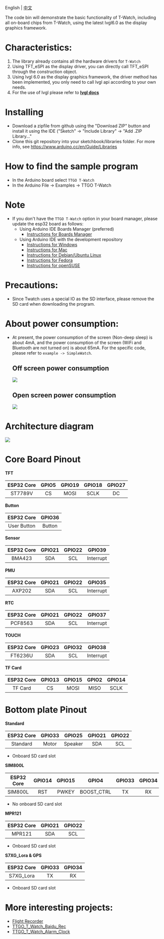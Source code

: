 
English | [中文](docs/details_cn.md) 


The code bin will demonstrate the basic functionality of T-Watch, including all on-board chips from T-Watch, using the latest lvgl6.0 as the display graphics framework.


# Characteristics:
1. The library already contains all the hardware drivers for `T-Watch`
1. Using TFT_eSPI as the display driver, you can directly call TFT_eSPI through the construction object.
1. Using lvgl 6.0 as the display graphics framework, the driver method has been implemented, you only need to call lvgl api according to your own needs.
1. For the use of lvgl please refer to **[lvgl docs](https://docs.littlevgl.com/en/html/index.html)**


# Installing
- Download a zipfile from github using the "Download ZIP" button and install it using the IDE ("Sketch" -> "Include Library" -> "Add .ZIP Library..."
- Clone this git repository into your sketchbook/libraries folder.
For more info, see https://www.arduino.cc/en/Guide/Libraries

# How to find the sample program
- In the Arduino board select `TTGO T-Watch`
- In the Arduino File -> Examples -> TTGO T-Watch

 # Note
- If you don't have the `TTGO T-Watch` option in your board manager, please update the esp32 board as follows:
  - Using Arduino IDE Boards Manager (preferred)
    + [Instructions for Boards Manager](docs/arduino-ide/boards_manager.md)
  - Using Arduino IDE with the development repository
    + [Instructions for Windows](docs/arduino-ide/windows.md)
    + [Instructions for Mac](docs/arduino-ide/mac.md)
    + [Instructions for Debian/Ubuntu Linux](docs/arduino-ide/debian_ubuntu.md)
    + [Instructions for Fedora](docs/arduino-ide/fedora.md)
    + [Instructions for openSUSE](docs/arduino-ide/opensuse.md)

 # Precautions:
- Since Twatch uses a special IO as the SD interface, please remove the SD card when downloading the program.


# About power consumption:
- At present, the power consumption of the screen (Non-deep sleep) is about 4mA, and the power consumption of the screen (WiFi and Bluetooth are not turned on) is about 65mA. For the specific code, please refer to `example -> SimpleWatch`.

  ## Off screen power consumption
  ![](images/off.png)

  ## Open screen power consumption
  ![](images/on.png)

# Architecture diagram
![](images/pins.png)

# Core Board Pinout
**TFT**

| ESP32 Core | GPIO5 | GPIO19 | GPIO18 | GPIO27 |
| :--------: | :---: | :----: | :----: | :----: |
|  ST7789V   |  CS   |  MOSI  |  SCLK  |   DC   |

**Button**

| ESP32 Core  | GPIO36 |
| :---------: | :----: |
| User Button | Button |

**Sensor**

| ESP32 Core | GPIO21 | GPIO22 |  GPIO39   |
| :--------: | :----: | :----: | :-------: |
|   BMA423   |  SDA   |  SCL   | Interrupt |

**PMU**

| ESP32 Core | GPIO21 | GPIO22 |  GPIO35   |
| :--------: | :----: | :----: | :-------: |
|   AXP202   |  SDA   |  SCL   | Interrupt |

**RTC**

| ESP32 Core | GPIO21 | GPIO22 |  GPIO37   |
| :--------: | :----: | :----: | :-------: |
|  PCF8563   |  SDA   |  SCL   | Interrupt |

**TOUCH**

| ESP32 Core | GPIO23 | GPIO32 |  GPIO38   |
| :--------: | :----: | :----: | :-------: |
|  FT6236U   |  SDA   |  SCL   | Interrupt |

**TF Card**

| ESP32 Core | GPIO13 | GPIO15 | GPIO2 | GPIO14 |
| :--------: | :----: | :----: | :---: | :----: |
|  TF Card   |   CS   |  MOSI  | MISO  |  SCLK  |

# Bottom plate Pinout

**Standard**

| ESP32 Core | GPIO33 | GPIO25  | GPIO21 | GPIO22 |
| :--------: | :----: | :-----: | :----: | :----: |
|  Standard  | Motor  | Speaker |  SDA   |  SCL   |
* Onboard SD card slot

**SIM800L**

| ESP32 Core | GPIO14 | GPIO15 |   GPIO4    | GPIO33 | GPIO34 |
| :--------: | :----: | :----: | :--------: | :----: | :----: |
|  SIM800L   |  RST   | PWKEY  | BOOST_CTRL |   TX   |   RX   |
* No onboard SD card slot

**MPR121**

| ESP32 Core | GPIO21 | GPIO22 |
| :--------: | :----: | :----: |
|   MPR121   |  SDA   |  SCL   |
* Onboard SD card slot


**S7XG_Lora & GPS**

| ESP32 Core | GPIO33 | GPIO34 |
| :--------: | :----: | :----: |
| S7XG_Lora  |   TX   |   RX   |
* Onboard SD card slot





# More interesting projects:

- [Flight Recorder](https://github.com/lyusupov/SoftRF/wiki/Flight-Recorder)
- [TTGO_T_Watch_Baidu_Rec](https://github.com/lixy123/TTGO_T_Watch_Baidu_Rec)
- [TTGO_T_Watch_Alarm_Clock](https://github.com/lixy123/TTGO_T_Watch_Alarm_Clock)
